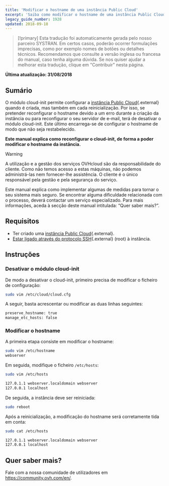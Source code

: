 ```yaml
---
title: 'Modificar o hostname de uma instância Public Cloud'
excerpt: 'Saiba como modificar o hostname de uma instância Public Cloud'
legacy_guide_number: 1928
updated: 2018-09-18
---
```


> [!primary]
> Esta tradução foi automaticamente gerada pelo nosso parceiro SYSTRAN. Em certos casos, poderão ocorrer formulações imprecisas, como por exemplo nomes de botões ou detalhes técnicos. Recomendamos que consulte a versão inglesa ou francesa do manual, caso tenha alguma dúvida. Se nos quiser ajudar a melhorar esta tradução, clique em "Contribuir" nesta página.
>

**Última atualização: 31/08/2018**

## Sumário

O módulo cloud-init permite configurar a [instância Public Cloud](https://www.ovh.pt/public-cloud/instances/){.external} quando é criada, mas também em cada reinicialização. Por isso, se pretender reconfigurar o hostname devido a um erro durante a criação da instância ou para reconfigurar o seu servidor de e-mail, terá de desativar o módulo cloud-init. Este último encarrega-se de configurar o hostname de modo que não seja restabelecido.

**Este manual explica como reconfigurar o cloud-init, de forma a poder modificar o hostname da instância.**

> [!warning]
>
> A utilização e a gestão dos serviços OVHcloud são da responsabilidade do cliente. Como não temos acesso a estas máquinas, não podemos administrá-las nem fornecer-lhe assistência. O cliente é o único responsável pela gestão e pela segurança do serviço.
>
> Este manual explica como implementar algumas de medidas para tornar o seu sistema mais seguro. Se encontrar alguma dificuldade relacionada com o processo, deverá contactar um serviço especializado. Para mais informações, aceda à secção deste manual intitulada: “Quer saber mais?”.
>


## Requisitos

- Ter criado uma [instância Public Cloud](https://www.ovh.pt/public-cloud/instances/){.external}.
- [Estar ligado através do protocolo SSH](/pages/platform/public-cloud/public-cloud-first-steps#4o-passo-conexao-a-instancia/){.external} (root) à instância.


## Instruções

### Desativar o módulo cloud-init

De modo a desativar o cloud-init, primeiro precisa de modificar o ficheiro de configuração:

```sh
sudo vim /etc/cloud/cloud.cfg
```

A seguir, basta acrescentar ou modificar as duas linhas seguintes:

```sh
preserve_hostname: true
manage_etc_hosts: false
```

### Modificar o hostname

A primeira etapa consiste em modificar o hostname:

```sh
sudo vim /etc/hostname
webserver
```

Em seguida, modifique o ficheiro `/etc/hosts`:

```sh
sudo vim /etc/hosts

127.0.1.1 webserver.localdomain webserver
127.0.0.1 localhost
```

De seguida, a instância deve ser reiniciada:

```bash
sudo reboot
```

Após a reinicialização, a modificação do hostname será corretamente tida em conta:

```sh
sudo cat /etc/hosts

127.0.1.1 webserver.localdomain webserver
127.0.0.1 localhost
```

## Quer saber mais?

Fale com a nossa comunidade de utilizadores em <https://community.ovh.com/en/>.